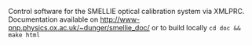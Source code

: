 Control software for the SMELLIE optical calibration system via XMLPRC.
Documentation available on http://www-pnp.physics.ox.ac.uk/~dunger/smellie_doc/ or to build locally
`cd doc && make html`